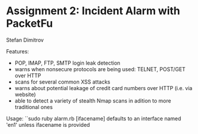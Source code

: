 Assignment 2: Incident Alarm with PacketFu
=======
Stefan Dimitrov


Features: 
 * POP, IMAP, FTP, SMTP login leak detection
 * warns when nonsecure protocols are being used: TELNET, POST/GET over HTTP
 * scans for several common XSS attacks
 * warns about potential leakage of credit card numbers over HTTP (i.e. via website)
 * able to detect a variety of stealth Nmap scans in adition to more traditional ones

Usage:
  ``sudo ruby alarm.rb [ifacename]
  defaults to an interface named 'en1' unless ifacename is provided
